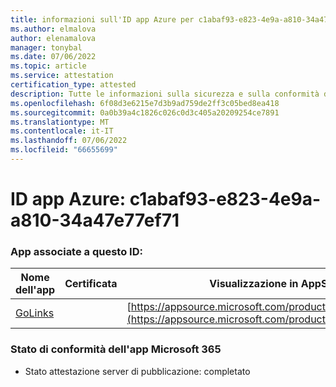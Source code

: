 ```yaml
---
title: informazioni sull'ID app Azure per c1abaf93-e823-4e9a-a810-34a47e77ef71
ms.author: elmalova
author: elenamalova
manager: tonybal
ms.date: 07/06/2022
ms.topic: article
ms.service: attestation
certification_type: attested
description: Tutte le informazioni sulla sicurezza e sulla conformità disponibili per c1abaf93-e823-4e9a-a810-34a47e77ef71.
ms.openlocfilehash: 6f08d3e6215e7d3b9ad759de2ff3c05bed8ea418
ms.sourcegitcommit: 0a0b39a4c1826c026c0d3c405a20209254ce7891
ms.translationtype: MT
ms.contentlocale: it-IT
ms.lasthandoff: 07/06/2022
ms.locfileid: "66655699"
---
```

# <a name="azure-app-id-c1abaf93-e823-4e9a-a810-34a47e77ef71"></a>ID app Azure: c1abaf93-e823-4e9a-a810-34a47e77ef71


### <a name="apps-associated-with-this-id"></a>App associate a questo ID:
| **Nome dell'app** | **Certificata** | **Visualizzazione in AppSource** |
|--------------|---------------|-----------------------|
| [GoLinks](../forward/WA200003853.md) |  | [https://appsource.microsoft.com/product/office/WA200003853](https://appsource.microsoft.com/product/office/WA200003853) |

### <a name="microsoft-365-app-compliance-status"></a>Stato di conformità dell'app Microsoft 365
- Stato attestazione server di pubblicazione: completato
